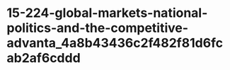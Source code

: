 # 15-224-global-markets-national-politics-and-the-competitive-advanta_4a8b43436c2f482f81d6fcab2af6cddd